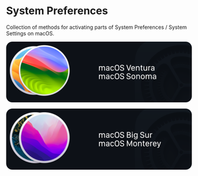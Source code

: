 # System Preferences
Collection of methods for activating parts of System Preferences / System Settings on macOS.


<a href=macos_preferencepanes-Ventura.md><img width="1200" alt="sonoma_settings" src="/images/settings_ventura-and-newer.png"></a>


<a href=macos_preferencepanes-Monterey.md><img width="1200" alt="sonoma_settings" src="/images/settings_monterey-and-older.png"></a>
